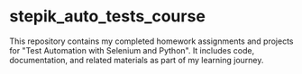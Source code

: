 # stepik_auto_tests_course
This repository contains my completed homework assignments and projects for "Test Automation with Selenium and Python". It includes code, documentation, and related materials as part of my learning journey.
